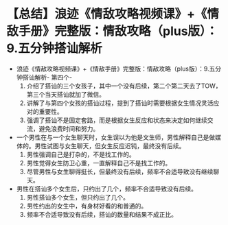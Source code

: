 # 【总结】浪迹《情敌攻略视频课》+《情敌手册》完整版：情敌攻略（plus版）：9.五分钟搭讪解析

-   浪迹《情敌攻略视频课》+《情敌手册》完整版：情敌攻略（plus版）：9.五分钟搭讪解析- 第四个-
    1.  介绍了搭讪的三个女孩子，其中一个没有后续，第二个第二天去了TOW，第三个当天搭讪就加了微信。
    2.  讲解了与第四个女孩的搭讪过程，提到了搭讪时需要根据女生情况灵活应对的重要性。
    3.  强调了搭讪不是固定套路，而是根据女生反应和状态来决定如何继续交流，避免浪费时间和努力。
-   一个男性在与一个女生聊天时，女生误以为他是文生师，男性解释自己是做媒体的。男性试图与女生聊天，但女生反应迟钝，最终没有后续。
    1.  男性强调自己是打杂的，不是找工作的。
    2.  男性觉得女生防卫心重，一直解释自己不是找工作的。
    3.  尽管男性与女生聊得挺长，但最终没有后续，频率不合适导致没有继续聊天。
-   男性在搭讪多个女生后，只约出了几个，频率不合适导致没有后续。
    1.  男性搭讪多个女生，但只约出了几个。
    2.  男性约出的女生中，有身材好看的和普通的。
    3.  频率不合适导致没有后续，搭讪的数量和结果不成正比。